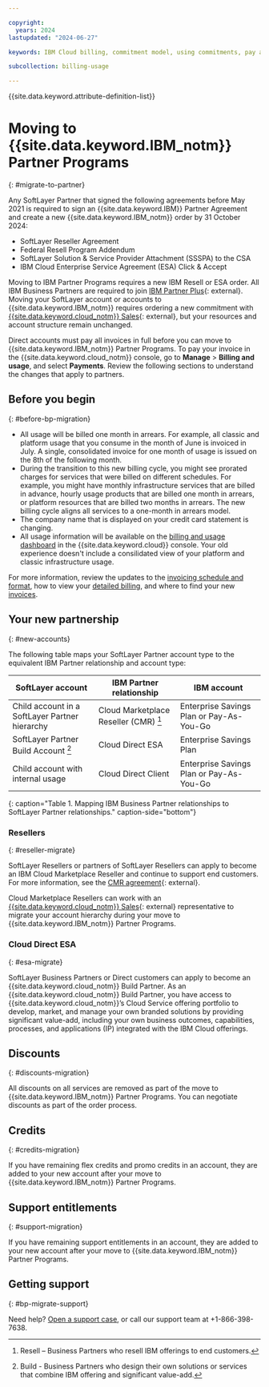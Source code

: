 ```yaml
---

copyright:
  years: 2024
lastupdated: "2024-06-27"

keywords: IBM Cloud billing, commitment model, using commitments, pay as you go with committed use, enterprise savings plan

subcollection: billing-usage

---
```


{{site.data.keyword.attribute-definition-list}}


# Moving to {{site.data.keyword.IBM_notm}} Partner Programs
{: #migrate-to-partner}

Any SoftLayer Partner that signed the following agreements before May 2021 is required to sign an {{site.data.keyword.IBM}} Partner Agreement and create a new {{site.data.keyword.IBM_notm}} order by 31 October 2024:
- SoftLayer Reseller Agreement
- Federal Resell Program Addendum
- SoftLayer Solution & Service Provider Attachment (SSSPA) to the CSA
- IBM Cloud Enterprise Service Agreement (ESA) Click & Accept

Moving to IBM Partner Programs requires a new IBM Resell or ESA order. All IBM Business Partners are required to join [IBM Partner Plus](https://www.ibm.com/partnerplus/){: external}. Moving your SoftLayer account or accounts to {{site.data.keyword.IBM_notm}} requires ordering a new commitment with [{{site.data.keyword.cloud_notm}} Sales](https://www.ibm.com/cloud?contactmodule){: external}, but your resources and account structure remain unchanged.

Direct accounts must pay all invoices in full before you can move to {{site.data.keyword.IBM_notm}} Partner Programs. To pay your invoice in the {{site.data.keyword.cloud_notm}} console, go to **Manage** > **Billing and usage**, and select **Payments**. Review the following sections to understand the changes that apply to partners.

## Before you begin
{: #before-bp-migration}

- All usage will be billed one month in arrears. For example, all classic and platform usage that you consume in the month of June is invoiced in July. A single, consolidated invoice for one month of usage is issued on the 8th of the following month.
- During the transition to this new billing cycle, you might see prorated charges for services that were billed on different schedules. For example, you might have monthly infrastructure services that are billed in advance, hourly usage products that are billed one month in arrears, or platform resources that are billed two months in arrears. The new billing cycle aligns all services to a one-month in arrears model.
- The company name that is displayed on your credit card statement is changing.
- All usage information will be available on the [billing and usage dashboard](/billing/) in the {{site.data.keyword.cloud}} console. Your old experience doesn't include a consilidated view of your platform and classic infrastructure usage.

For more information, review the updates to the [invoicing schedule and format](/docs/billing-usage?topic=billing-usage-migrate-to-simple#invoice-compare), how to view your [detailed billing](/docs/billing-usage?topic=billing-usage-migrate-to-simple#find-detials), and where to find your new [invoices](/docs/billing-usage?topic=billing-usage-migrate-to-simple#new-invoices).

## Your new partnership
{: #new-accounts}

The following table maps your SoftLayer Partner account type to the equivalent IBM Partner relationship and account type:

| SoftLayer account | IBM Partner relationship | IBM account |
|--------------|------------------|------------------------|
| Child account in a SoftLayer Partner hierarchy | Cloud Marketplace Reseller (CMR) [^tabletext] | Enterprise Savings Plan or Pay-As-You-Go |
| SoftLayer Partner Build Account [^tabletext2] | Cloud Direct ESA | Enterprise Savings Plan |
| Child account with internal usage | Cloud Direct Client | Enterprise Savings Plan or Pay-As-You-Go |
{: caption="Table 1. Mapping IBM Business Partner relationships to SoftLayer Partner relationships." caption-side="bottom"}

[^tabletext]: Resell – Business Partners who resell IBM offerings to end customers.
[^tabletext2]: Build - Business Partners who design their own solutions or services that combine IBM offering and significant value-add.

### Resellers
{: #reseller-migrate}

SoftLayer Resellers or partners of SoftLayer Resellers can apply to become an IBM Cloud Marketplace Reseller and continue to support end customers. For more information, see the [CMR agreement](https://ibm.seismic.com/Link/Content/DC8bm264qQjb88QBp8fcc7bXbX68){: external}.

Cloud Marketplace Resellers can work with an [{{site.data.keyword.cloud_notm}} Sales](https://www.ibm.com/cloud?contactmodule){: external} representative to migrate your account hierarchy during your move to {{site.data.keyword.IBM_notm}} Partner Programs.

### Cloud Direct ESA
{: #esa-migrate}

SoftLayer Business Partners or Direct customers can apply to become an {{site.data.keyword.cloud_notm}} Build Partner. As an {{site.data.keyword.cloud_notm}} Build Partner, you have access to {{site.data.keyword.cloud_notm}}’s Cloud Service offering portfolio to develop, market, and manage your own branded solutions by providing significant value-add, including your own business outcomes, capabilities, processes, and applications (IP) integrated with the IBM Cloud offerings.

## Discounts
{: #discounts-migration}

All discounts on all services are removed as part of the move to {{site.data.keyword.IBM_notm}} Partner Programs. You can negotiate discounts as part of the order process.

## Credits
{: #credits-migration}

If you have remaining flex credits and promo credits in an account, they are added to your new account after your move to {{site.data.keyword.IBM_notm}} Partner Programs.

## Support entitlements
{: #support-migration}

If you have remaining support entitlements in an account, they are added to your new account after your move to {{site.data.keyword.IBM_notm}} Partner Programs.

## Getting support
{: #bp-migrate-support}

Need help? [Open a support case](/unifiedsupport/supportcenter), or call our support team at +1-866-398-7638.
